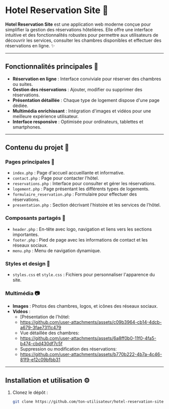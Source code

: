 # Hotel Reservation Site 🏨

**Hotel Reservation Site** est une application web moderne conçue pour simplifier la gestion des réservations hôtelières. Elle offre une interface intuitive et des fonctionnalités robustes pour permettre aux utilisateurs de découvrir les services, consulter les chambres disponibles et effectuer des réservations en ligne. ✨

---

## Fonctionnalités principales 🚀

- **Réservation en ligne** : Interface conviviale pour réserver des chambres ou suites.
- **Gestion des réservations** : Ajouter, modifier ou supprimer des réservations.
- **Présentation détaillée** : Chaque type de logement dispose d'une page dédiée.
- **Multimédia enrichissant** : Intégration d'images et vidéos pour une meilleure expérience utilisateur.
- **Interface responsive** : Optimisée pour ordinateurs, tablettes et smartphones.

---

## Contenu du projet 📂

### Pages principales 📄

- `index.php` : Page d'accueil accueillante et informative.
- `contact.php` : Page pour contacter l'hôtel.
- `reservations.php` : Interface pour consulter et gérer les réservations.
- `logement.php` : Page présentant les différents types de logements.
- `formulaire_reservation.php` : Formulaire pour effectuer des réservations.
- `presentation.php` : Section décrivant l'histoire et les services de l'hôtel.

### Composants partagés 🔄

- `header.php` : En-tête avec logo, navigation et liens vers les sections importantes.
- `footer.php` : Pied de page avec les informations de contact et les réseaux sociaux.
- `menu.php` : Menu de navigation dynamique.

### Styles et design 🎨

- `styles.css` et `style.css` : Fichiers pour personnaliser l'apparence du site.

### Multimédia 📷

- **Images** : Photos des chambres, logos, et icônes des réseaux sociaux.
- **Vidéos** :
  - [Présentation de l'hôtel:
  - https://github.com/user-attachments/assets/c09b3964-cb14-4dcb-a679-3fae7311c479
  - Vue détaillée des chambres:
  - https://github.com/user-attachments/assets/6a8ff0b0-11f0-4fa5-b474-cbd430df7c5f
  - Suppression ou modification des réservations:
  - https://github.com/user-attachments/assets/b770b222-4b7a-4c46-81f9-e12c09bfbb31

---

## Installation et utilisation ⚙️

1. Clonez le dépôt :
   ```bash
   git clone https://github.com/ton-utilisateur/hotel-reservation-site.git
